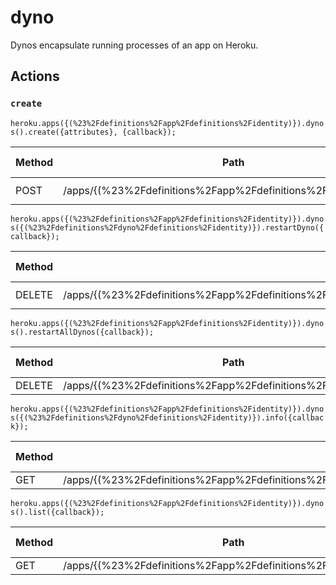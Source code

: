 # dyno

Dynos encapsulate running processes of an app on Heroku.

## Actions

### `create`

`heroku.apps({(%23%2Fdefinitions%2Fapp%2Fdefinitions%2Fidentity)}).dynos().create({attributes}, {callback});`

Method | Path | Expected Status(es)
--- | --- | ---
POST | /apps/{(%23%2Fdefinitions%2Fapp%2Fdefinitions%2Fidentity)}/dynos | ### `restartDyno`

`heroku.apps({(%23%2Fdefinitions%2Fapp%2Fdefinitions%2Fidentity)}).dynos({(%23%2Fdefinitions%2Fdyno%2Fdefinitions%2Fidentity)}).restartDyno({callback});`

Method | Path | Expected Status(es)
--- | --- | ---
DELETE | /apps/{(%23%2Fdefinitions%2Fapp%2Fdefinitions%2Fidentity)}/dynos/{(%23%2Fdefinitions%2Fdyno%2Fdefinitions%2Fidentity)} | ### `restartAllDynos`

`heroku.apps({(%23%2Fdefinitions%2Fapp%2Fdefinitions%2Fidentity)}).dynos().restartAllDynos({callback});`

Method | Path | Expected Status(es)
--- | --- | ---
DELETE | /apps/{(%23%2Fdefinitions%2Fapp%2Fdefinitions%2Fidentity)}/dynos | ### `info`

`heroku.apps({(%23%2Fdefinitions%2Fapp%2Fdefinitions%2Fidentity)}).dynos({(%23%2Fdefinitions%2Fdyno%2Fdefinitions%2Fidentity)}).info({callback});`

Method | Path | Expected Status(es)
--- | --- | ---
GET | /apps/{(%23%2Fdefinitions%2Fapp%2Fdefinitions%2Fidentity)}/dynos/{(%23%2Fdefinitions%2Fdyno%2Fdefinitions%2Fidentity)} | ### `list`

`heroku.apps({(%23%2Fdefinitions%2Fapp%2Fdefinitions%2Fidentity)}).dynos().list({callback});`

Method | Path | Expected Status(es)
--- | --- | ---
GET | /apps/{(%23%2Fdefinitions%2Fapp%2Fdefinitions%2Fidentity)}/dynos | 